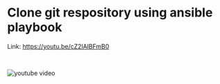 # Clone git respository using ansible playbook

Link: https://youtu.be/cZ2lAlBFmB0

&nbsp;

![youtube video](https://github.com/dharmaraj257/4.0v/assets/100831265/5685788a-334a-4fd9-a21a-e96e121fb602)

